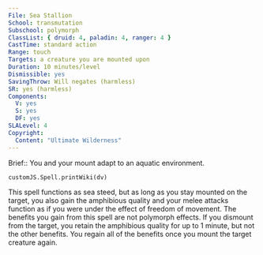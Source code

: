 ```yaml
---
File: Sea Stallion
School: transmutation
Subschool: polymorph
ClassList: { druid: 4, paladin: 4, ranger: 4 }
CastTime: standard action
Range: touch
Targets: a creature you are mounted upon
Duration: 10 minutes/level
Dismissible: yes
SavingThrow: Will negates (harmless)
SR: yes (harmless)
Components:
  V: yes
  S: yes
  DF: yes
SLALevel: 4
Copyright:
  Content: "Ultimate Wilderness"
---
```

Brief:: You and your mount adapt to an aquatic environment.

```dataviewjs
customJS.Spell.printWiki(dv)
```

This spell functions as sea steed, but as long as you stay mounted on the target, you also gain the amphibious quality and your melee attacks function as if you were under the effect of freedom of movement. The benefits you gain from this spell are not polymorph effects. If you dismount from the target, you retain the amphibious quality for up to 1 minute, but not the other benefits. You regain all of the benefits once you mount the target creature again.
